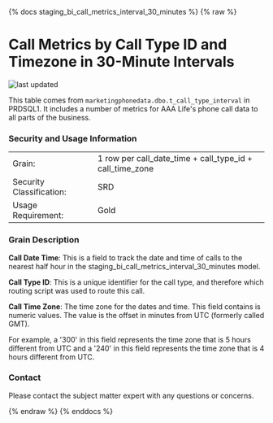 {% docs staging_bi_call_metrics_interval_30_minutes %}
{% raw %}

# Call Metrics by Call Type ID and Timezone in 30-Minute Intervals
![last updated](assets/update_badges/staging_bi_call_metrics_interval_30_minutes.svg)

This table comes from `marketingphonedata.dbo.t_call_type_interval` in PRDSQL1. It includes 
a number of metrics for AAA Life's phone call data to all parts of the business. 

### Security and Usage Information
|     |     |
| --- | --- |
| Grain:                   | 1 row per call_date_time + call_type_id + call_time_zone |
| Security Classification: | SRD |
| Usage Requirement:       | Gold |

### Grain Description 
**Call Date Time**:
This is a field to track the date and time of calls to the nearest half hour in the 
staging_bi_call_metrics_interval_30_minutes model. 

**Call Type ID**:
This is a unique identifier for the call type, and therefore which routing script was
used to route this call.

**Call Time Zone**:
The time zone for the dates and time. This field contains is numeric values. The value is
the offset in minutes from UTC (formerly called GMT).

For example, a '300' in this field represents the time zone that is 5 hours different from
UTC and a '240' in this field represents the time zone that is 4 hours different from UTC.

### Contact
Please contact the subject matter expert with any questions or concerns.

{% endraw %}
{% enddocs %}
